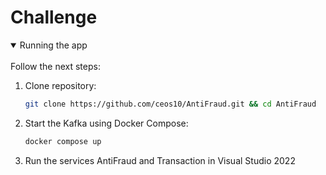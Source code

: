 # Challenge

<details open><summary> Running the app </summary> <br />
Follow the next steps:

1. Clone repository:
   ```bash
   git clone https://github.com/ceos10/AntiFraud.git && cd AntiFraud
   ```
2. Start the Kafka using Docker Compose:
   ```bash
   docker compose up
   ```
3. Run the services AntiFraud and Transaction in Visual Studio 2022
   ```
</details>
